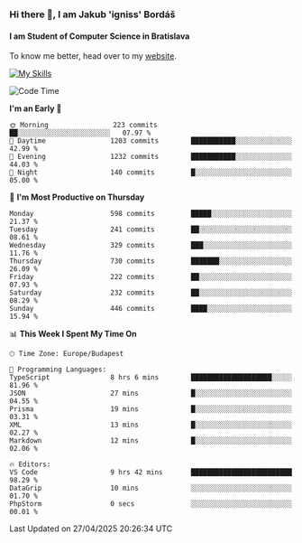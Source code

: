### Hi there 👋, I am Jakub 'igniss' Bordáš

#### I am Student of Computer Science in Bratislava
To know me better, head over to my [website](https://bordas.sk).

[![My Skills](https://skillicons.dev/icons?i=js,typescript,html,css,figma,svelte,vue,next,postgresql,nest,express,nodejs)](https://bordas.sk)


<!--START_SECTION:waka-->
![Code Time](http://img.shields.io/badge/Code%20Time-1%2C861%20hrs%2015%20mins-blue)

**I'm an Early 🐤** 

```text
🌞 Morning                223 commits         ██░░░░░░░░░░░░░░░░░░░░░░░   07.97 % 
🌆 Daytime                1203 commits        ███████████░░░░░░░░░░░░░░   42.99 % 
🌃 Evening                1232 commits        ███████████░░░░░░░░░░░░░░   44.03 % 
🌙 Night                  140 commits         █░░░░░░░░░░░░░░░░░░░░░░░░   05.00 % 
```
📅 **I'm Most Productive on Thursday** 

```text
Monday                   598 commits         █████░░░░░░░░░░░░░░░░░░░░   21.37 % 
Tuesday                  241 commits         ██░░░░░░░░░░░░░░░░░░░░░░░   08.61 % 
Wednesday                329 commits         ███░░░░░░░░░░░░░░░░░░░░░░   11.76 % 
Thursday                 730 commits         ███████░░░░░░░░░░░░░░░░░░   26.09 % 
Friday                   222 commits         ██░░░░░░░░░░░░░░░░░░░░░░░   07.93 % 
Saturday                 232 commits         ██░░░░░░░░░░░░░░░░░░░░░░░   08.29 % 
Sunday                   446 commits         ████░░░░░░░░░░░░░░░░░░░░░   15.94 % 
```


📊 **This Week I Spent My Time On** 

```text
🕑︎ Time Zone: Europe/Budapest

💬 Programming Languages: 
TypeScript               8 hrs 6 mins        ████████████████████░░░░░   81.96 % 
JSON                     27 mins             █░░░░░░░░░░░░░░░░░░░░░░░░   04.55 % 
Prisma                   19 mins             █░░░░░░░░░░░░░░░░░░░░░░░░   03.31 % 
XML                      13 mins             █░░░░░░░░░░░░░░░░░░░░░░░░   02.27 % 
Markdown                 12 mins             █░░░░░░░░░░░░░░░░░░░░░░░░   02.06 % 

🔥 Editors: 
VS Code                  9 hrs 42 mins       █████████████████████████   98.29 % 
DataGrip                 10 mins             ░░░░░░░░░░░░░░░░░░░░░░░░░   01.70 % 
PhpStorm                 0 secs              ░░░░░░░░░░░░░░░░░░░░░░░░░   00.01 % 
```


 Last Updated on 27/04/2025 20:26:34 UTC
<!--END_SECTION:waka-->
